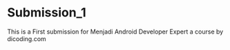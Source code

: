# Submission_1
This is a First submission for Menjadi Android Developer Expert a course by dicoding.com
